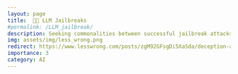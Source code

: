 ```yaml
---
layout: page
title:  🤖🚨 LLM Jailbreaks
#permalink: /LLM_jailbreak/
description: Seeking commonalities between successful jailbreak attacks
img: assets/img/less_wrong.png
redirect: https://www.lesswrong.com/posts/zgM92GFsgDi5XaSda/deception-and-jailbreak-sequence-2-iterative-refinement
importance: 3
category: AI
---
```

